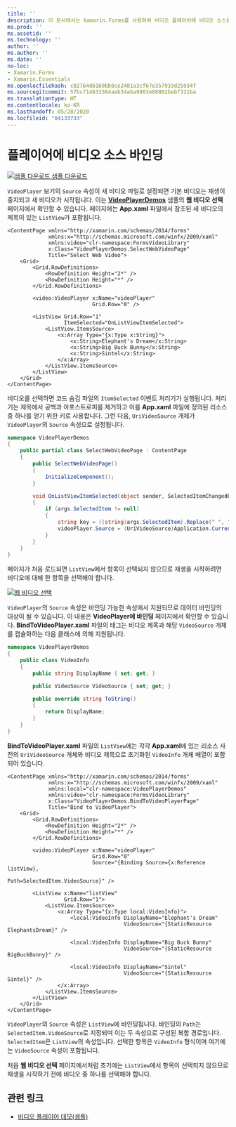 ```yaml
---
title: ''
description: 이 문서에서는 Xamarin.Forms를 사용하여 비디오 플레이어에 비디오 소스를 바인딩하는 방법을 설명합니다.
ms.prod: ''
ms.assetid: ''
ms.technology: ''
author: ''
ms.author: ''
ms.date: ''
no-loc:
- Xamarin.Forms
- Xamarin.Essentials
ms.openlocfilehash: c02764d6160bb8ce2481a3cf67e357933d25934f
ms.sourcegitcommit: 57bc714633364aeb34aba9803e88802bebf321ba
ms.translationtype: HT
ms.contentlocale: ko-KR
ms.lasthandoff: 05/28/2020
ms.locfileid: "84133733"
---
```

# <a name="binding-video-sources-to-the-player"></a>플레이어에 비디오 소스 바인딩

[![샘플 다운로드](~/media/shared/download.png) 샘플 다운로드](https://docs.microsoft.com/samples/xamarin/xamarin-forms-samples/customrenderers-videoplayerdemos)

`VideoPlayer` 보기의 `Source` 속성이 새 비디오 파일로 설정되면 기본 비디오는 재생이 중지되고 새 비디오가 시작됩니다. 이는 [**VideoPlayerDemos**](https://docs.microsoft.com/samples/xamarin/xamarin-forms-samples/customrenderers-videoplayerdemos) 샘플의 **웹 비디오 선택** 페이지에서 확인할 수 있습니다. 페이지에는 **App.xaml** 파일에서 참조된 세 비디오의 제목이 있는 `ListView`가 포함됩니다.

```xaml
<ContentPage xmlns="http://xamarin.com/schemas/2014/forms"
             xmlns:x="http://schemas.microsoft.com/winfx/2009/xaml"
             xmlns:video="clr-namespace:FormsVideoLibrary"
             x:Class="VideoPlayerDemos.SelectWebVideoPage"
             Title="Select Web Video">
    <Grid>
        <Grid.RowDefinitions>
            <RowDefinition Height="2*" />
            <RowDefinition Height="*" />
        </Grid.RowDefinitions>

        <video:VideoPlayer x:Name="videoPlayer"
                           Grid.Row="0" />

        <ListView Grid.Row="1"
                  ItemSelected="OnListViewItemSelected">
            <ListView.ItemsSource>
                <x:Array Type="{x:Type x:String}">
                    <x:String>Elephant's Dream</x:String>
                    <x:String>Big Buck Bunny</x:String>
                    <x:String>Sintel</x:String>
                </x:Array>
            </ListView.ItemsSource>
        </ListView>
    </Grid>
</ContentPage>
```

비디오를 선택하면 코드 숨김 파일의 `ItemSelected` 이벤트 처리기가 실행됩니다. 처리기는 제목에서 공백과 아포스트로피를 제거하고 이를 **App.xaml** 파일에 정의된 리소스 중 하나를 얻기 위한 키로 사용합니다. 그런 다음, `UriVideoSource` 개체가 `VideoPlayer`의 `Source` 속성으로 설정됩니다.

```csharp
namespace VideoPlayerDemos
{
    public partial class SelectWebVideoPage : ContentPage
    {
        public SelectWebVideoPage()
        {
            InitializeComponent();
        }

        void OnListViewItemSelected(object sender, SelectedItemChangedEventArgs args)
        {
            if (args.SelectedItem != null)
            {
                string key = ((string)args.SelectedItem).Replace(" ", "").Replace("'", "");
                videoPlayer.Source = (UriVideoSource)Application.Current.Resources[key];
            }
        }
    }
}
```

페이지가 처음 로드되면 `ListView`에서 항목이 선택되지 않으므로 재생을 시작하려면 비디오에 대해 한 항목을 선택해야 합니다.

[![웹 비디오 선택](source-bindings-images/selectwebvideo-small.png "웹 비디오 선택")](source-bindings-images/selectwebvideo-large.png#lightbox "웹 비디오 선택")

`VideoPlayer`의 `Source` 속성은 바인딩 가능한 속성에서 지원되므로 데이터 바인딩의 대상이 될 수 있습니다. 이 내용은 **VideoPlayer에 바인딩** 페이지에서 확인할 수 있습니다. **BindToVideoPlayer.xaml** 파일의 태그는 비디오 제목과 해당 `VideoSource` 개체를 캡슐화하는 다음 클래스에 의해 지원됩니다.

```csharp
namespace VideoPlayerDemos
{
    public class VideoInfo
    {
        public string DisplayName { set; get; }

        public VideoSource VideoSource { set; get; }

        public override string ToString()
        {
            return DisplayName;
        }
    }
}
```

**BindToVideoPlayer.xaml** 파일의 `ListView`에는 각각 **App.xaml**에 있는 리소스 사전의 `UriVideoSource` 개체와 비디오 제목으로 초기화된 `VideoInfo` 개체 배열이 포함되어 있습니다.

```xaml
<ContentPage xmlns="http://xamarin.com/schemas/2014/forms"
             xmlns:x="http://schemas.microsoft.com/winfx/2009/xaml"
             xmlns:local="clr-namespace:VideoPlayerDemos"
             xmlns:video="clr-namespace:FormsVideoLibrary"
             x:Class="VideoPlayerDemos.BindToVideoPlayerPage"
             Title="Bind to VideoPlayer">
    <Grid>
        <Grid.RowDefinitions>
            <RowDefinition Height="2*" />
            <RowDefinition Height="*" />
        </Grid.RowDefinitions>

        <video:VideoPlayer x:Name="videoPlayer"
                           Grid.Row="0"
                           Source="{Binding Source={x:Reference listView},
                                            Path=SelectedItem.VideoSource}" />

        <ListView x:Name="listView"
                  Grid.Row="1">
            <ListView.ItemsSource>
                <x:Array Type="{x:Type local:VideoInfo}">
                    <local:VideoInfo DisplayName="Elephant's Dream"
                                     VideoSource="{StaticResource ElephantsDream}" />

                    <local:VideoInfo DisplayName="Big Buck Bunny"
                                     VideoSource="{StaticResource BigBuckBunny}" />

                    <local:VideoInfo DisplayName="Sintel"
                                     VideoSource="{StaticResource Sintel}" />
                </x:Array>
            </ListView.ItemsSource>
        </ListView>
    </Grid>
</ContentPage>
```

`VideoPlayer`의 `Source` 속성은 `ListView`에 바인딩됩니다. 바인딩의 `Path`는 `SelectedItem.VideoSource`로 지정되며 이는 두 속성으로 구성된 복합 경로입니다. `SelectedItem`은 `ListView`의 속성입니다. 선택한 항목은 `VideoInfo` 형식이며 여기에는 `VideoSource` 속성이 포함됩니다.

처음 **웹 비디오 선택** 페이지에서처럼 초기에는 `ListView`에서 항목이 선택되지 않으므로 재생을 시작하기 전에 비디오 중 하나를 선택해야 합니다.

## <a name="related-links"></a>관련 링크

- [비디오 플레이어 데모(샘플)](https://docs.microsoft.com/samples/xamarin/xamarin-forms-samples/customrenderers-videoplayerdemos)
